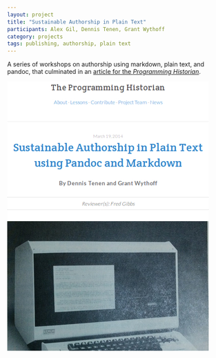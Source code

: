 ```yaml
---
layout: project
title: "Sustainable Authorship in Plain Text"
participants: Alex Gil, Dennis Tenen, Grant Wythoff
category: projects
tags: publishing, authorship, plain text
---
```


A series of workshops on authorship using markdown, plain text, and pandoc, that culminated in an [article for the *Programming Historian*](http://programminghistorian.org/lessons/sustainable-authorship-in-plain-text-using-pandoc-and-markdown).

![Screen grab from Programming Historian](/images/pandoc.jpg)
